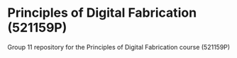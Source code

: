 # Principles of Digital Fabrication (521159P)
Group 11 repository for the Principles of Digital Fabrication course (521159P)
